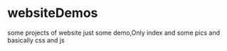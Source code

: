 # websiteDemos
some projects of website
just some demo,Only index and some pics and basically css and js 
